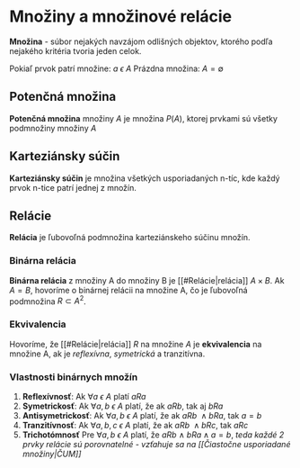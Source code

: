 # Množiny a množinové relácie

**Množina** - súbor nejakých navzájom odlišných objektov, ktorého podľa nejakého kritéria tvoria jeden celok.

Pokiaľ prvok patrí množine: $a\ \epsilon\ A$
Prázdna množina: $A = \emptyset$

## Potenčná množina
**Potenčná množina** množiny $A$ je množina $P(A)$, ktorej prvkami sú všetky podmnožiny množiny $A$

## Karteziánsky súčin
**Karteziánsky súčin** je množina všetkých usporiadaných n-tíc, kde každý prvok n-tice patrí jednej z množín.

## Relácie
**Relácia** je ľubovoľná podmnožina karteziánskeho súčinu množín.

### Binárna relácia
**Binárna relácia** z množiny A do množiny B je [[#Relácie|relácia]]  $A\times B$. Ak $A=B$, hovoríme o binárnej relácii na množine A, čo je ľubovoľná podmnožina $R\subset A^2$.

### Ekvivalencia
Hovoríme, že [[#Relácie|relácia]] $R$ na množine $A$ je **ekvivalencia** na množine A, ak je *reflexívna*, *symetrická* a tranzitívna.

### Vlastnosti binárnych množín
1. **Reflexívnosť**: Ak $\forall a\ \epsilon\ A$ platí $aRa$
2. **Symetrickosť**: Ak $\forall a,b\ \epsilon\ A$ platí, že ak $aRb$, tak aj $bRa$
3. **Antisymetrickosť**: Ak $\forall a,b\ \epsilon\ A$ platí, že ak $aRb\ \wedge bRa$, tak $a=b$
4. **Tranzitívnosť**: Ak $\forall a,b,c\ \epsilon\ A$ platí, že ak $aRb\ \wedge bRc$, tak $aRc$
5. **Trichotómnosť** Pre $\forall a,b\ \epsilon\ A$ platí, že $aRb\ \wedge\ bRa \wedge a=b$, _teda každé 2 prvky relácie sú porovnatelné - vzťahuje sa na [[Čiastočne usporiadané množiny|ČUM]]_
